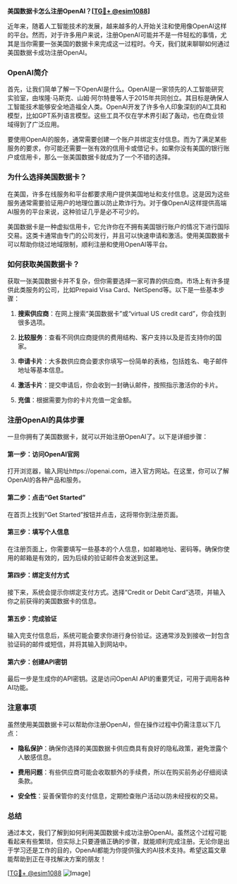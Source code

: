 **美国数据卡怎么注册OpenAI？[[TG💪+ @esim1088](https://t.me/s/esim1088)]**

近年来，随着人工智能技术的发展，越来越多的人开始关注和使用像OpenAI这样的平台。然而，对于许多用户来说，注册OpenAI可能并不是一件轻松的事情，尤其是当你需要一张美国的数据卡来完成这一过程时。今天，我们就来聊聊如何通过美国数据卡成功注册OpenAI。

### OpenAI简介

首先，让我们简单了解一下OpenAI是什么。OpenAI是一家领先的人工智能研究实验室，由埃隆·马斯克、山姆·阿尔特曼等人于2015年共同创立。其目标是确保人工智能技术能够安全地造福全人类。OpenAI开发了许多令人印象深刻的AI工具和模型，比如GPT系列语言模型。这些工具不仅在学术界引起了轰动，也在商业领域得到了广泛应用。

要使用OpenAI的服务，通常需要创建一个账户并绑定支付信息。而为了满足某些服务的要求，你可能还需要一张有效的信用卡或借记卡。如果你没有美国的银行账户或信用卡，那么一张美国数据卡就成为了一个不错的选择。

### 为什么选择美国数据卡？

在美国，许多在线服务和平台都要求用户提供美国地址和支付信息。这是因为这些服务通常需要验证用户的地理位置以防止欺诈行为。对于像OpenAI这样提供高端AI服务的平台来说，这种验证几乎是必不可少的。

美国数据卡是一种虚拟信用卡，它允许你在不拥有美国银行账户的情况下进行国际交易。这类卡通常由专门的公司发行，并且可以快速申请和激活。使用美国数据卡可以帮助你绕过地域限制，顺利注册和使用OpenAI等平台。

### 如何获取美国数据卡？

获取一张美国数据卡并不复杂，但你需要选择一家可靠的供应商。市场上有许多提供此类服务的公司，比如Prepaid Visa Card、NetSpend等。以下是一些基本步骤：

1. **搜索供应商**：在网上搜索“美国数据卡”或“virtual US credit card”，你会找到很多选项。
   
2. **比较服务**：查看不同供应商提供的费用结构、客户支持以及是否支持你的国家。
   
3. **申请卡片**：大多数供应商会要求你填写一份简单的表格，包括姓名、电子邮件地址等基本信息。
   
4. **激活卡片**：提交申请后，你会收到一封确认邮件，按照指示激活你的卡片。
   
5. **充值**：根据需要为你的卡片充值一定金额。

### 注册OpenAI的具体步骤

一旦你拥有了美国数据卡，就可以开始注册OpenAI了。以下是详细步骤：

#### 第一步：访问OpenAI官网
打开浏览器，输入网址https://openai.com，进入官方网站。在这里，你可以了解OpenAI的各种产品和服务。

#### 第二步：点击“Get Started”
在首页上找到“Get Started”按钮并点击，这将带你到注册页面。

#### 第三步：填写个人信息
在注册页面上，你需要填写一些基本的个人信息，如邮箱地址、密码等。确保你使用的邮箱是有效的，因为后续的验证邮件会发送到这里。

#### 第四步：绑定支付方式
接下来，系统会提示你绑定支付方式。选择“Credit or Debit Card”选项，并输入你之前获得的美国数据卡的信息。

#### 第五步：完成验证
输入完支付信息后，系统可能会要求你进行身份验证。这通常涉及到接收一封包含验证码的邮件或短信，并将其输入到网站中。

#### 第六步：创建API密钥
最后一步是生成你的API密钥。这是访问OpenAI API的重要凭证，可用于调用各种AI功能。

### 注意事项

虽然使用美国数据卡可以帮助你注册OpenAI，但在操作过程中仍需注意以下几点：

- **隐私保护**：确保你选择的美国数据卡供应商具有良好的隐私政策，避免泄露个人敏感信息。
  
- **费用问题**：有些供应商可能会收取额外的手续费，所以在购买前务必仔细阅读条款。
  
- **安全性**：妥善保管你的支付信息，定期检查账户活动以防未经授权的交易。

### 总结

通过本文，我们了解到如何利用美国数据卡成功注册OpenAI。虽然这个过程可能看起来有些繁琐，但实际上只要遵循正确的步骤，就能顺利完成注册。无论你是出于学习还是工作的目的，OpenAI都能为你提供强大的AI技术支持。希望这篇文章能帮助到正在寻找解决方案的朋友！

[[TG💪+ @esim1088](https://t.me/s/esim1088) ![Image](https://i.postimg.cc/4NQfJmqS/Snipaste-2025-05-13-00-14-12.png)]